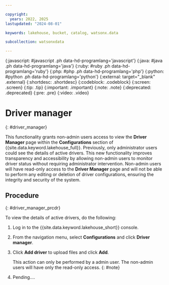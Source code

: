 ```yaml
---

copyright:
  years: 2022, 2025
lastupdated: "2024-08-01"

keywords: lakehouse, bucket, catalog, watsonx.data

subcollection: watsonxdata

---
```


{:javascript: #javascript .ph data-hd-programlang='javascript'}
{:java: #java .ph data-hd-programlang='java'}
{:ruby: #ruby .ph data-hd-programlang='ruby'}
{:php: #php .ph data-hd-programlang='php'}
{:python: #python .ph data-hd-programlang='python'}
{:external: target="_blank" .external}
{:shortdesc: .shortdesc}
{:codeblock: .codeblock}
{:screen: .screen}
{:tip: .tip}
{:important: .important}
{:note: .note}
{:deprecated: .deprecated}
{:pre: .pre}
{:video: .video}

# Driver manager
{: #driver_manager}

This functionality grants non-admin users access to view the **Driver Manager** page within the **Configurations** section of {{site.data.keyword.lakehouse_full}}. Previously, only administrator users could see the details of active drivers. This new functionality improves transparency and accessibility by allowing non-admin users to monitor driver status without requiring administrator intervention. Non-admin users will have read-only access to the **Driver Manager** page and will not be able to perform any editing or deletion of driver configurations, ensuring the integrity and security of the system.

## Procedure
{: #driver_manager_prcdr}

To view the details of active drivers, do the following:

1. Log in to the {{site.data.keyword.lakehouse_short}} console.
2. From the navigation menu, select **Configurations** and click **Driver manager**.
3. Click **Add driver** to upload files and click **Add**.

   This action can only be performed by a admin user. The non-admin users will have only the read-only access.
   {: #note}

4. Pending....
